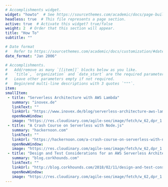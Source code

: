 ```yaml
---
# Accomplishments widget.
widget: "howto"  # See https://sourcethemes.com/academic/docs/page-builder/
headless: true  # This file represents a page section.
active: true  # Activate this widget? true/false
weight: 2  # Order that this section will appear.
title: "How To"
subtitle: ""

# Date format
#   Refer to https://sourcethemes.com/academic/docs/customization/#date-format
date_format: "Jan 2006"

# Accomplishments.
#   Add/remove as many `[[item]]` blocks below as you like.
#   `title`, `organization` and `date_start` are the required parameters.
#   Leave other parameters empty if not required.
#   Begin/end multi-line descriptions with 3 quotes `"""`.
item: 
smallItem: 
 - title: "Serverless Architecture with AWS Lambda"
   summary: "inovex.de"
   linkText: ""
   linkUrl: "https://www.inovex.de/blog/serverless-architecture-aws-lambda/" 
   openNewWindow: 
   image: "https://res.cloudinary.com/agile-seo/image/fetch/w_62,dpr_1.0,d_blank_am8gzx.png/https%3A%2F%2Flogo.clearbit.com%2Finovex.de%3Fsize%3D250"
 - title: "A Crash Course on Serverless with Node.js"
   summary: "hackernoon.com"
   linkText: ""
   linkUrl: "https://hackernoon.com/a-crash-course-on-serverless-with-node-js-632b37d58b44" 
   openNewWindow: 
   image: "https://res.cloudinary.com/agile-seo/image/fetch/w_62,dpr_1.0,d_blank_am8gzx.png/https%3A%2F%2Flogo.clearbit.com%2Fhackernoon.com%3Fsize%3D250" 
 - title: "Design and Test Considerations for an AWS Serverless Architecture"
   summary: "blog.corkhounds.com"
   linkText: ""
   linkUrl: "http://blog.corkhounds.com/2018/02/11/design-and-test-considerations-for-an-aws-serverless-architecture/" 
   openNewWindow: 
   image: "https://res.cloudinary.com/agile-seo/image/fetch/w_62,dpr_1.0,d_blank_am8gzx.png/https%3A%2F%2Flogo.clearbit.com%2Fblog.corkhounds.com%3Fsize%3D250" 
---
```

    
